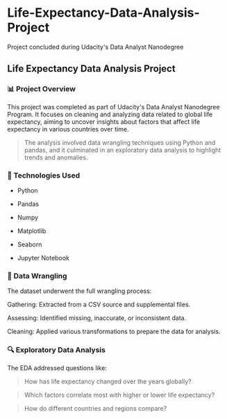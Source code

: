# Life-Expectancy-Data-Analysis-Project
Project concluded during Udacity's Data Analyst Nanodegree

## Life Expectancy Data Analysis Project
### 📊 Project Overview
This project was completed as part of Udacity's Data Analyst Nanodegree Program. It focuses on cleaning and analyzing data related to global life expectancy, aiming to uncover insights about factors that affect life expectancy in various countries over time.

>The analysis involved data wrangling techniques using Python and pandas, and it culminated in an exploratory data analysis to highlight trends and anomalies.

### 🔧 Technologies Used
* Python

* Pandas

* Numpy

* Matplotlib

* Seaborn

* Jupyter Notebook

### 🧹 Data Wrangling
The dataset underwent the full wrangling process:

Gathering: Extracted from a CSV source and supplemental files.

Assessing: Identified missing, inaccurate, or inconsistent data.

Cleaning: Applied various transformations to prepare the data for analysis.

### 🔍 Exploratory Data Analysis
The EDA addressed questions like:

>How has life expectancy changed over the years globally?

>Which factors correlate most with higher or lower life expectancy?

>How do different countries and regions compare?
